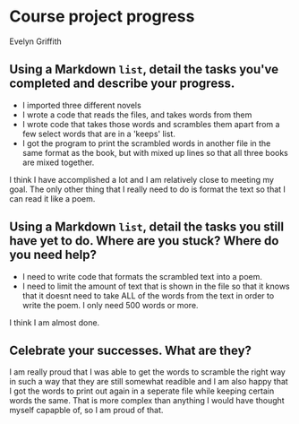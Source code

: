 # Course project progress

Evelyn Griffith

## Using a Markdown `list`, detail the tasks you've completed and describe your progress.

* I imported three different novels
* I wrote a code that reads the files, and takes words from them
* I wrote code that takes those words and scrambles them apart from a few select words that are in a 'keeps' list. 
* I got the program to print the scrambled words in another file in the same format as the book, but with mixed up lines so that all three books are mixed together. 

I think I have accomplished a lot and I am relatively close to meeting my goal. The only other thing that I really need to do is format the text so that I can read it like a poem.

## Using a Markdown `list`, detail the tasks you still have yet to do. Where are you stuck? Where do you need help?

* I need to write code that formats the scrambled text into a poem.
* I need to limit the amount of text that is shown in the file so that it knows that it doesnt need to take ALL of the words from the text in order to write the poem. I only need 500 words or more.

I think I am almost done. 

## Celebrate your successes. What are they?

I am really proud that I was able to get the words to scramble the right way in such a way that they are still somewhat readible and I am also happy that I got the words to print out again in a seperate file while keeping certain words the same. That is more complex than anything I would have thought myself capapble of, so I am proud of that.